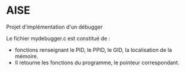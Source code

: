 # AISE
Projet d'implémentation d'un débugger

Le fichier mydebugger.c est constitué de : 
- fonctions renseignant le PID, le PPID, le GID, la localisation de la mémoire. 
- Il retourne les fonctions du programme, le pointeur correspondant. 
